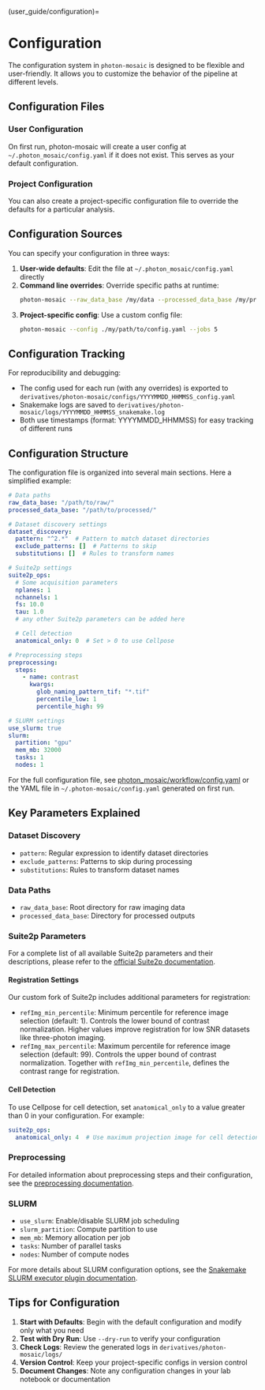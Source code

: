 (user_guide/configuration)=
# Configuration

The configuration system in `photon-mosaic` is designed to be flexible and user-friendly. It allows you to customize the behavior of the pipeline at different levels.

## Configuration Files

### User Configuration
On first run, photon-mosaic will create a user config at `~/.photon_mosaic/config.yaml` if it does not exist. This serves as your default configuration.

### Project Configuration
You can also create a project-specific configuration file to override the defaults for a particular analysis.

## Configuration Sources

You can specify your configuration in three ways:

1. **User-wide defaults**: Edit the file at `~/.photon_mosaic/config.yaml` directly
2. **Command line overrides**: Override specific paths at runtime:
   ```bash
   photon-mosaic --raw_data_base /my/data --processed_data_base /my/processed --jobs 5
   ```
3. **Project-specific config**: Use a custom config file:
   ```bash
   photon-mosaic --config ./my/path/to/config.yaml --jobs 5
   ```

## Configuration Tracking

For reproducibility and debugging:
- The config used for each run (with any overrides) is exported to `derivatives/photon-mosaic/configs/YYYYMMDD_HHMMSS_config.yaml`
- Snakemake logs are saved to `derivatives/photon-mosaic/logs/YYYYMMDD_HHMMSS_snakemake.log`
- Both use timestamps (format: YYYYMMDD_HHMMSS) for easy tracking of different runs

## Configuration Structure

The configuration file is organized into several main sections. Here a simplified example:

```yaml
# Data paths
raw_data_base: "/path/to/raw/"
processed_data_base: "/path/to/processed/"

# Dataset discovery settings
dataset_discovery:
  pattern: "^2.*"  # Pattern to match dataset directories
  exclude_patterns: []  # Patterns to skip
  substitutions: []  # Rules to transform names

# Suite2p settings
suite2p_ops:
  # Some acquisition parameters
  nplanes: 1
  nchannels: 1
  fs: 10.0
  tau: 1.0
  # any other Suite2p parameters can be added here

  # Cell detection
  anatomical_only: 0  # Set > 0 to use Cellpose

# Preprocessing steps
preprocessing:
  steps:
    - name: contrast
      kwargs:
        glob_naming_pattern_tif: "*.tif"
        percentile_low: 1
        percentile_high: 99

# SLURM settings
use_slurm: true
slurm:
  partition: "gpu"
  mem_mb: 32000
  tasks: 1
  nodes: 1
```
For the full configuration file, see [photon_mosaic/workflow/config.yaml](https://github.com/neuroinformatics-unit/photon-mosaic/blob/main/photon_mosaic/workflow/config.yaml) or the YAML file in `~/.photon-mosaic/config.yaml` generated on first run.

## Key Parameters Explained

### Dataset Discovery
- `pattern`: Regular expression to identify dataset directories
- `exclude_patterns`: Patterns to skip during processing
- `substitutions`: Rules to transform dataset names

### Data Paths
- `raw_data_base`: Root directory for raw imaging data
- `processed_data_base`: Directory for processed outputs

### Suite2p Parameters
For a complete list of all available Suite2p parameters and their descriptions, please refer to the [official Suite2p documentation](https://suite2p.readthedocs.io/en/latest/settings.html).

#### Registration Settings
Our custom fork of Suite2p includes additional parameters for registration:
- `refImg_min_percentile`: Minimum percentile for reference image selection (default: 1). Controls the lower bound of contrast normalization. Higher values improve registration for low SNR datasets like three-photon imaging.
- `refImg_max_percentile`: Maximum percentile for reference image selection (default: 99). Controls the upper bound of contrast normalization. Together with `refImg_min_percentile`, defines the contrast range for registration.

#### Cell Detection
To use Cellpose for cell detection, set `anatomical_only` to a value greater than 0 in your configuration. For example:

```yaml
suite2p_ops:
  anatomical_only: 4  # Use maximum projection image for cell detection
```

### Preprocessing
For detailed information about preprocessing steps and their configuration, see the [preprocessing documentation](preprocessing.md).

### SLURM
- `use_slurm`: Enable/disable SLURM job scheduling
- `slurm_partition`: Compute partition to use
- `mem_mb`: Memory allocation per job
- `tasks`: Number of parallel tasks
- `nodes`: Number of compute nodes

For more details about SLURM configuration options, see the [Snakemake SLURM executor plugin documentation](https://github.com/snakemake/snakemake-executor-plugin-slurm).

## Tips for Configuration

1. **Start with Defaults**: Begin with the default configuration and modify only what you need
2. **Test with Dry Run**: Use `--dry-run` to verify your configuration
3. **Check Logs**: Review the generated logs in `derivatives/photon-mosaic/logs/`
4. **Version Control**: Keep your project-specific configs in version control
5. **Document Changes**: Note any configuration changes in your lab notebook or documentation

